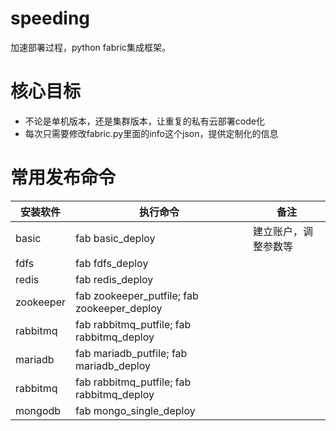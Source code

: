 # speeding
加速部署过程，python fabric集成框架。

# 核心目标
* 不论是单机版本，还是集群版本，让重复的私有云部署code化
* 每次只需要修改fabric.py里面的info这个json，提供定制化的信息

# 常用发布命令

| 安装软件 | 执行命令 | 备注 |
| -- | -- | -- |
| basic | fab basic_deploy | 建立账户，调整参数等 |
| fdfs | fab fdfs_deploy | |
| redis | fab redis_deploy | |
| zookeeper | fab zookeeper_putfile; fab zookeeper_deploy | | 
| rabbitmq | fab rabbitmq_putfile; fab rabbitmq_deploy | |
| mariadb | fab mariadb_putfile; fab mariadb_deploy | |
| rabbitmq | fab rabbitmq_putfile; fab rabbitmq_deploy |
| mongodb | fab mongo_single_deploy | | 
